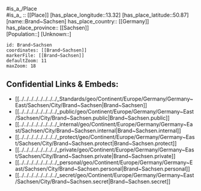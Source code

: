 ﻿---
location: [50.87,13.32] 
mapzoom: [7,12] 
mapmarker: city 
type: City
tags:
- geo/City


SpocWebEntityId: 29312
isDeleted: false
confidential: public

---
#is_a_/Place  
#is_a_ :: [[Place]] 
[has_place_longitude::13.32] 
[has_place_latitude::50.87] 
[name::Brand~Sachsen] 
has_place_country:: [[Germany]]  
has_place_province:: [[Sachsen]]  
[Population::] 
[Unknown::] 


```leaflet
id: Brand~Sachsen
coordinates: [[Brand~Sachsen]] 
markerFile: [[Brand~Sachsen]] 
defaultZoom: 11 
maxZoom: 18
```


## Confidential Links & Embeds: 
- [[../../../../../../../../_Standards/geo/Continent/Europe/Germany/Germany~East/Sachsen/City/Brand~Sachsen|Brand~Sachsen]] 
- [[../../../../../../../../_public/geo/Continent/Europe/Germany/Germany~East/Sachsen/City/Brand~Sachsen.public|Brand~Sachsen.public]] 
- [[../../../../../../../../_internal/geo/Continent/Europe/Germany/Germany~East/Sachsen/City/Brand~Sachsen.internal|Brand~Sachsen.internal]] 
- [[../../../../../../../../_protect/geo/Continent/Europe/Germany/Germany~East/Sachsen/City/Brand~Sachsen.protect|Brand~Sachsen.protect]] 
- [[../../../../../../../../_private/geo/Continent/Europe/Germany/Germany~East/Sachsen/City/Brand~Sachsen.private|Brand~Sachsen.private]] 
- [[../../../../../../../../_personal/geo/Continent/Europe/Germany/Germany~East/Sachsen/City/Brand~Sachsen.personal|Brand~Sachsen.personal]] 
- [[../../../../../../../../_secret/geo/Continent/Europe/Germany/Germany~East/Sachsen/City/Brand~Sachsen.secret|Brand~Sachsen.secret]] 
